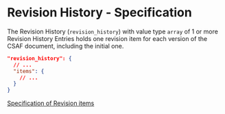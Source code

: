 # Revision History - Specification

The Revision History (`revision_history`) with value type `array` of 1 or more
Revision History Entries holds one revision item for each version of the CSAF
document, including the initial one.

```json
"revision_history": {
  // ...
  "items": {
    // ...
  }
}
```

[Specification of Revision items](revision_history/revision-spec.en.md)
